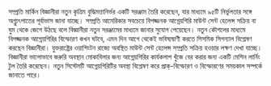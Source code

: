 সম্প্রতি মার্কিন বিজ্ঞানীরা নতুন কৃত্রিম বুদ্ধিমত্তানির্ভর একটি সরঞ্জাম তৈরি করেছেন, যার মাধ্যমে ৯৫টি নির্ভুলতার সঙ্গে অগ্ন্যুৎপাতের পূর্বাভাস জানা যাচ্ছে। সম্প্রতি আমেরিকার সবচেয়ে বিপজ্জনক আগ্নেয়গিরি মাউন্ট সেন্ট হেলেন্স সক্রিয় বা ঘুম থেকে জেগে উঠছে বলে বিজ্ঞানীরা নতুন সরঞ্জামের মাধ্যমে জানার সুযোগ পেয়েছেন। নতুন কৌশলের মাধ্যমে বিপজ্জনক আগ্নেয়গিরির বিস্ফোরণ কখন ঘটবে, এমন দিন আগে থেকেই ভবিষ্যদ্বাণী করতে সিসমিক সিগন্যাল বিশ্লেষণ করছেন বিজ্ঞানীরা। যুক্তরাষ্ট্রের ওয়াশিংটন রাজ্যে অবস্থিত মাউন্ট সেন্ট হেলেন্স সম্প্রতি সক্রিয় হওয়ার লক্ষণ দেখা যাচ্ছে। বিজ্ঞানীরা ভালোভাবে জরুরি অবস্থান মোকাবিলার জন্য আগ্নেয়গিরির কার্যকলাপ খুঁজে বের করার জন্য একটি মেশিন লার্নিং টুল তৈরি করেছেন। নতুন সিস্টেমটি আগ্নেয়গিরিটির অবস্থা বিশ্লেষণ করে প্রাক্‌-বিস্ফোরণ ও বিস্ফোরণের সময়কাল সম্পর্কে জানাতে পারে।
